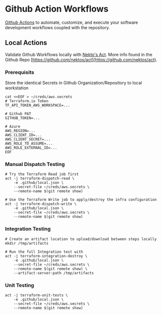 # Github Action Workflows

[Github Actions](https://docs.github.com/en/actions) to automate, customize, and execute your software development workflows coupled with the repository.

## Local Actions

Validate Github Workflows locally with [Nekto's Act](https://nektosact.com/introduction.html). More info found in the Github Repo [https://github.com/nektos/act](https://github.com/nektos/act).

### Prerequisits

Store the identical Secrets in Github Organization/Repository to local workstation

```
cat <<EOF > ~/creds/aws.secrets
# Terraform.io Token
TF_API_TOKEN_AWS_WORKSPACE=...

# Github PAT
GITHUB_TOKEN=...

# Azure
AWS_REGION=...
AWS_CLIENT_ID=...
AWS_CLIENT_SECRET=...
AWS_ROLE_TO_ASSUME=...
AWS_ROLE_EXTERNAL_ID=...
EOF
```

### Manual Dispatch Testing

```
# Try the Terraform Read job first
act -j terraform-dispatch-read \
    -e .github/local.json \
    --secret-file ~/creds/aws.secrets \
    --remote-name $(git remote show)

# Use the Terraform Write job to apply/destroy the infra configuration
act -j terraform-dispatch-write \
    -e .github/local.json \
    --secret-file ~/creds/aws.secrets \
    --remote-name $(git remote show)
```

### Integration Testing

```
# Create an artifact location to upload/download between steps locally
mkdir /tmp/artifacts

# Run the full Integration test with
act -j terraform-integration-destroy \
    -e .github/local.json \
    --secret-file ~/creds/aws.secrets \
    --remote-name $(git remote show) \ 
    --artifact-server-path /tmp/artifacts
```

### Unit Testing

```
act -j terraform-unit-tests \
    -e .github/local.json \
    --secret-file ~/creds/aws.secrets \
    --remote-name $(git remote show)
```